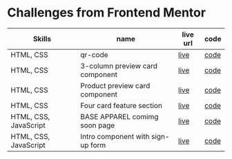 # Challenges from Frontend Mentor

| Skills | name | live url | code |
|--------|------|----------|-------|
| HTML, CSS | qr-code | [live](https://devusexu.github.io/Frontend-Mentor/qr-code-component-main/) | [code](https://github.com/devusexu/Frontend-Mentor/tree/main/qr-code-component-main)|
| HTML, CSS | 3-column preview card component|[live](https://devusexu.github.io/Frontend-Mentor/3-column-preview-card-component-main/)|[code](https://github.com/devusexu/Frontend-Mentor/tree/main/3-column-preview-card-component-main)|
| HTML, CSS | Product preview card component |[live](https://devusexu.github.io/Frontend-Mentor/product-preview-card-component-main/)|[code](https://github.com/devusexu/Frontend-Mentor/tree/main/product-preview-card-component-main)|
| HTML, CSS | Four card feature section |[live](https://devusexu.github.io/Frontend-Mentor/four-card-feature-section-master/)|[code](https://github.com/devusexu/Frontend-Mentor/tree/main/four-card-feature-section-master)|
| HTML, CSS, JavaScript | BASE APPAREL comimg soon page |[live](https://devusexu.github.io/Frontend-Mentor/base-apparel-coming-soon-master/)|[code](https://github.com/devusexu/Frontend-Mentor/tree/main/base-apparel-coming-soon-master)|
| HTML, CSS, JavaScript | Intro component with sign-up form |[live](https://devusexu.github.io/Frontend-Mentor/intro-component-with-signup-form-master/)|[code](https://github.com/devusexu/Frontend-Mentor/tree/main/intro-component-with-signup-form-master)|




